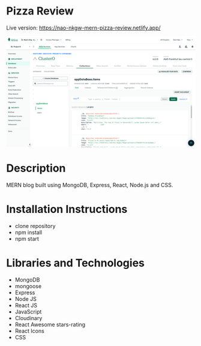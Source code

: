 # Pizza  Review

Live version: https://nao-nkgw-mern-pizza-review.netlify.app/

<a href="https://nao-nkgw-mern-pizza-review.netlify.app/" target="blank"><img align="center" src="./pizza-reveiw-backend-modified.png" alt="image of Pizza Review"/></a>

# Description

MERN blog built using MongoDB, Express, React, Node.js and CSS.

# Installation Instructions

- clone repository
- npm install
- npm start

# Libraries and Technologies

- MongoDB
- mongoose
- Express
- Node JS
- React JS
- JavaScript
- Cloudinary
- React Awesome stars-rating
- React Icons
- CSS